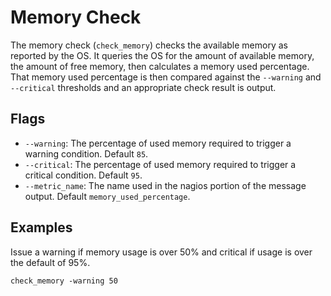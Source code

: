 # Memory Check
The memory check (`check_memory`) checks the available memory as reported by the OS. It queries the OS for the amount of available memory, the amount of free memory, then calculates a memory used percentage. That memory used percentage is then compared against the `--warning` and `--critical` thresholds and an appropriate check result is output.

## Flags
* `--warning`: The percentage of used memory required to trigger a warning condition. Default `85`.
* `--critical`: The percentage of used memory required to trigger a critical condition. Default `95`.
* `--metric_name`: The name used in the nagios portion of the message output. Default `memory_used_percentage`.

## Examples
Issue a warning if memory usage is over 50% and critical if usage is over the default of 95%.
```
check_memory -warning 50
```